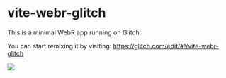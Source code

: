 # vite-webr-glitch

This is a minimal WebR app running on Glitch.

You can start remixing it by visiting: <https://glitch.com/edit/#!/vite-webr-glitch>

![](https://rud.is/dl/glitch-preview.png)
